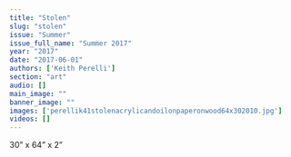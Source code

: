 ```yaml
---
title: "Stolen"
slug: "stolen"
issue: "Summer"
issue_full_name: "Summer 2017"
year: "2017"
date: "2017-06-01"
authors: ['Keith Perelli']
section: "art"
audio: []
main_image: ""
banner_image: ""
images: ['perellik41stolenacrylicandoilonpaperonwood64x302010.jpg']
videos: []
---
```

30” x 64” x 2”

